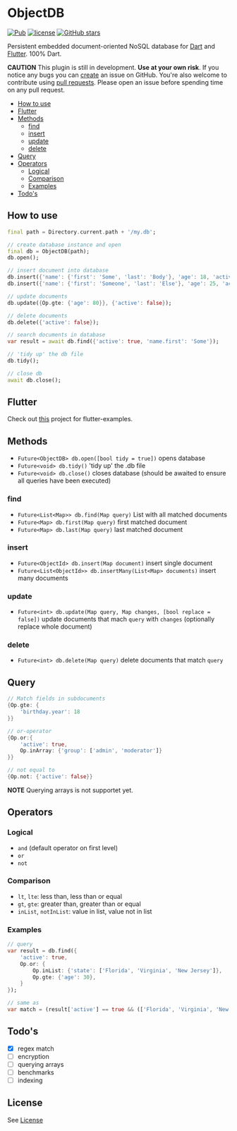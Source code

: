# ObjectDB

[![Pub](https://img.shields.io/pub/v/objectdb.svg)](https://pub.dartlang.org/packages/objectdb)
[![license](https://img.shields.io/github/license/netz-chat/objectdb.svg)](https://github.com/netz-chat/objectdb/blob/master/LICENSE)
[![GitHub stars](https://img.shields.io/github/stars/netz-chat/objectdb.svg?style=plastic&label=Stars)](https://github.com/netz-chat/objectdb/stargazers)


Persistent embedded document-oriented NoSQL database for [Dart](https://www.dartlang.org/) and [Flutter](https://flutter.io/). 100% Dart.

**CAUTION** This plugin is still in development. **Use at your own risk**. If you notice any bugs you can [create](https://github.com/netz-chat/objectdb/issues/new 'Create issue') an issue on GitHub. You're also welcome to contribute using [pull requests](https://github.com/netz-chat/objectdb/compare 'Pull request'). Please open an issue before spending time on any pull request.


- [How to use](#how-to-use)
- [Flutter](#flutter)
- [Methods](#methods)
    - [find](#find)
    - [insert](#insert)
    - [update](#update)
    - [delete](#delete)
- [Query](#query)
- [Operators](#operators)
    - [Logical](#logical)
    - [Comparison](#comparison)
    - [Examples](#examples)
- [Todo's](#todos)



## How to use
```dart
final path = Directory.current.path + '/my.db';

// create database instance and open
final db = ObjectDB(path);
db.open();

// insert document into database
db.insert({'name': {'first': 'Some', 'last': 'Body'}, 'age': 18, 'active': true);
db.insert({'name': {'first': 'Someone', 'last': 'Else'}, 'age': 25, 'active': false);

// update documents
db.update({Op.gte: {'age': 80}}, {'active': false});

// delete documents
db.delete({'active': false});

// search documents in database
var result = await db.find({'active': true, 'name.first': 'Some'});

// 'tidy up' the db file
db.tidy();

// close db
await db.close();
```

## Flutter
Check out [this](https://github.com/netz-chat/flutter_examples/tree/master/objectdb) project for flutter-examples.

## Methods
- `Future<ObjectDB> db.open([bool tidy = true])` opens database
- `Future<void> db.tidy()` 'tidy up' the .db file
- `Future<void> db.close()` closes database (should be awaited to ensure all queries have been executed)

### find
- `Future<List<Map>> db.find(Map query)` List with all matched documents
- `Future<Map> db.first(Map query)` first matched document
- `Future<Map> db.last(Map query)` last matched document

### insert
- `Future<ObjectId> db.insert(Map document)` insert single document
- `Future<List<ObjectId>> db.insertMany(List<Map> documents)` insert many documents

### update
- `Future<int> db.update(Map query, Map changes, [bool replace = false])` update documents that mach `query` with `changes` (optionally replace whole document)

### delete
- `Future<int> db.delete(Map query)` delete documents that match `query`

## Query
```dart
// Match fields in subdocuments
{Op.gte: {
    'birthday.year': 18
}}

// or-operator
{Op.or:{
    'active': true,
    Op.inArray: {'group': ['admin', 'moderator']}
}}

// not equal to
{Op.not: {'active': false}}
```
**NOTE** Querying arrays is not supportet yet.

## Operators
### Logical
- `and` (default operator on first level)
- `or`
- `not`

### Comparison
- `lt`, `lte`: less than, less than or equal
- `gt`, `gte`: greater than, greater than or equal
- `inList`, `notInList`: value in list, value not in list

### Examples
```dart
// query
var result = db.find({
    'active': true,
    Op.or: {
        Op.inList: {'state': ['Florida', 'Virginia', 'New Jersey']},
        Op.gte: {'age': 30},
    }
});

// same as
var match = (result['active'] == true && (['Florida', 'Virginia', 'New Jersey'].contains(result['state']) || result['age'] >= 30));
```

## Todo's
- [x] regex match
- [ ] encryption
- [ ] querying arrays
- [ ] benchmarks
- [ ] indexing

## License
See [License](https://github.com/netz-chat/objectdb/blob/master/LICENSE)